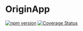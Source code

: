 # OriginApp

[![npm version](https://travis-ci.org/vm-mishchenko/origin-app.svg?branch=master)](https://travis-ci.org/vm-mishchenko/origin-app/builds)
[![Coverage Status](https://coveralls.io/repos/github/vm-mishchenko/origin-app/badge.svg?branch=master)](https://coveralls.io/github/vm-mishchenko/origin-app?branch=master)
